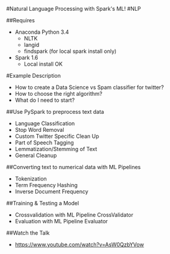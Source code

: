 #Natural Language Processing with Spark's ML!
#NLP

##Requires
* Anaconda Python 3.4
  * NLTK
  * langid
  * findspark (for local spark install only)
* Spark 1.6
  * Local install OK

#Example Description
* How to create a Data Science vs Spam classifier for twitter?
* How to choose the right algorithm?
* What do I need to start?

##Use PySpark to preprocess text data
* Language Classification
* Stop Word Removal
* Custom Twitter Specific Clean Up
* Part of Speech Tagging
* Lemmatization/Stemming of Text
* General Cleanup

##Converting text to numerical data with ML Pipelines
* Tokenization
* Term Frequency Hashing
* Inverse Document Frequency

##Training & Testing a Model
* Crossvalidation with ML Pipeline CrossValidator
* Evaluation with ML Pipeline Evaluator


##Watch the Talk
* https://www.youtube.com/watch?v=AsW0QzbYVow
